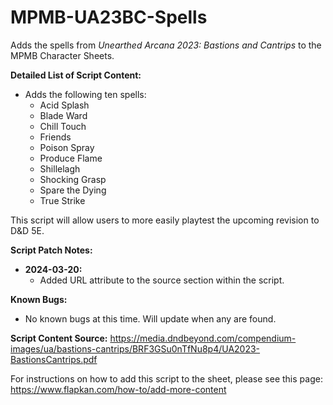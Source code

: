 # MPMB-UA23BC-Spells
Adds the spells from *Unearthed Arcana 2023: Bastions and Cantrips* to the MPMB Character Sheets.

**Detailed List of Script Content:**
- Adds the following ten spells:
  - Acid Splash
  - Blade Ward
  - Chill Touch
  - Friends
  - Poison Spray
  - Produce Flame
  - Shillelagh
  - Shocking Grasp
  - Spare the Dying
  - True Strike

This script will allow users to more easily playtest the upcoming revision to D&D 5E.

**Script Patch Notes:**
- **2024-03-20:**
  - Added URL attribute to the source section within the script.

**Known Bugs:**
- No known bugs at this time. Will update when any are found.

**Script Content Source:** https://media.dndbeyond.com/compendium-images/ua/bastions-cantrips/BRF3GSu0nTfNu8p4/UA2023-BastionsCantrips.pdf

For instructions on how to add this script to the sheet, please see this page: https://www.flapkan.com/how-to/add-more-content
